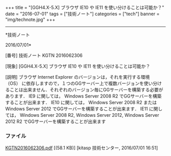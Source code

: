 ﻿+++
title = "[GGH4.X-5.X] ブラウザ IE10 や IE11 を使い分けることは可能か？"
date = "2016-07-01"
tags = ["技術ノート"]
categories = ["tech"]
banner = "img/technote.jpg"
+++

-----------------------------------------------------------------------------------------------------------------------------

*技術ノート

2016/07/01*


[番号]
技術ノート KGTN 2016062306

[現象]
[GGH4.X-5.X] ブラウザ IE10 や IE11 を使い分けることは可能か？

[説明]
ブラウザ Internet Explorer のバージョンは，それを実行する環境 （OS）
に依存しますので，１つのGGサーバー上で複数バージョンを使い分けることは出来ません．それぞれのバージョン毎にGGサーバーを構築する必要があります．
IE9 に関しては， Windows Server 2008 R2
でGGサーバーを構築することが出来ます． IE10 に関しては， Windows Server
2008 R2 または Windows Server 2012
でGGサーバーを構築することが出来ます． IE11 に関しては， Windows Server
2008 R2, Windows Server 2012, Windows Server 2012 R2
でGGサーバーを構築することが出来ます


### ファイル

 
 


[KGTN2016062306.pdf](http://techreport.kitasp.net/attachments/download/2749/KGTN2016062306.pdf)
 [(58.1 KB)] [kitasp 技術センター, 2016/07/01
16:51]


 


 


